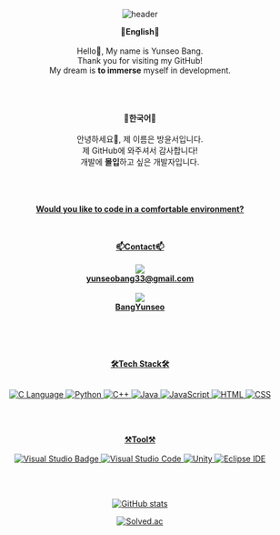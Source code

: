 <!DOCTYPE html>
<div align="center">
  
![header](https://capsule-render.vercel.app/api?type=waving&color=auto&height=250&section=header&animation=fadeIn&text=Hello&fontSize=90&fontColor=000000&desc=Welcome%20to%20Yunseo's%20github!&descSize=15&descAlign=53.5&descAlignY=65)

<strong>💙English💙</strong>
<br><br>
Hello👋, My name is Yunseo Bang.<br>
Thank you for visiting my GitHub!<br>
My dream is <strong>to immerse</strong> myself in development.
<br><br><br><br>

<strong>💛한국어💛</strong>
<br><br>
안녕하세요👋, 제 이름은 방윤서입니다.<br>
제 GitHub에 와주셔서 감사합니다!<br>
개발에 <strong>몰입</strong>하고 싶은 개발자입니다.
<br><br><br><br>

<strong><a href = "https://www.youtube.com/watch?v=Pv7iTc2W1yM">Would you like to code in a comfortable environment?</strong>
<br><br><br>

<strong>📫Contact📫</strong>
<br><br>
<a href="https://mail.google.com/" target="_blank">
<img src="https://img.shields.io/badge/Gmail-EA4335?style=flat-square&logo=Gmail&logoColor=white"/><br>
<strong>yunseobang33@gmail.com</strong><br><br>
<a href="https://www.notion.so/Game-Client-cdb58bfb75f348dc821b020ab7d99f97" target="_blank">
<img src="https://img.shields.io/badge/Notion-000000?style=flat-square&logo=Notion&logoColor=white"/><br>
<strong>BangYunseo</strong><br>
<br><br><br><br>

<strong>🛠Tech Stack🛠</strong>
<br><br>

![C Language](https://img.shields.io/badge/C%20Language-A8B9CC?style=flat&logo=C&logoColor=white&color=black)
![Python](https://img.shields.io/badge/Python-3776AB?style=flat&logo=Python&logoColor=white&color=blue)
![C++](https://img.shields.io/badge/C%2B%2B-00599C?style=flat&logo=C%2B%2B&logoColor=white&color=purple)
![Java](https://img.shields.io/badge/Java-007396?style=flat&logo=Java&logoColor=black&color=orange)
![JavaScript](https://img.shields.io/badge/JavaScript-F7DF1E?style=flat&logo=JavaScript&logoColor=black)
![HTML](https://img.shields.io/badge/HTML-E34F26?style=flat&logo=HTML5&logoColor=black&color=red)
![CSS](https://img.shields.io/badge/CSS-663399?style=flat&logo=CSS&logoColor=white&color=blue)


<br><br>


<strong>⚒Tool⚒</strong>
<br><br>
![Visual Studio Badge](https://img.shields.io/badge/Visual%20Studio-5C2D91?style=flat&logo=Visual%20Studio&logoColor=white)
![Visual Studio Code](https://img.shields.io/badge/Visual%20Studio%20Code-007ACC?style=flat&logo=Visual%20Studio%20Code&logoColor=white)
![Unity](https://img.shields.io/badge/Unity-000000?style=flat&logo=Unity&logoColor=white)
![Eclipse IDE](https://img.shields.io/badge/Eclipse%20IDE-2C2255?style=flat&logo=Eclipse%20IDE&logoColor=white)

<br><br>


[![GitHub stats](https://github-readme-stats.vercel.app/api?username=BangYunseo&show_icons=true&theme=synthwave)](https://github.com/BangYunseo)
<br>

[![Solved.ac](http://mazassumnida.wtf/api/v2/generate_badge?boj=bysgood0215)](https://solved.ac/bysgood0215)
<br>
</div>
